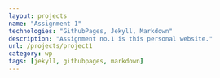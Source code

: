 ```yaml
---
layout: projects
name: "Assignment 1"
technologies: "GithubPages, Jekyll, Markdown"
description: "Assignment no.1 is this personal website."
url: /projects/project1
category: wp
tags: [jekyll, githubpages, markdown]
---
```

